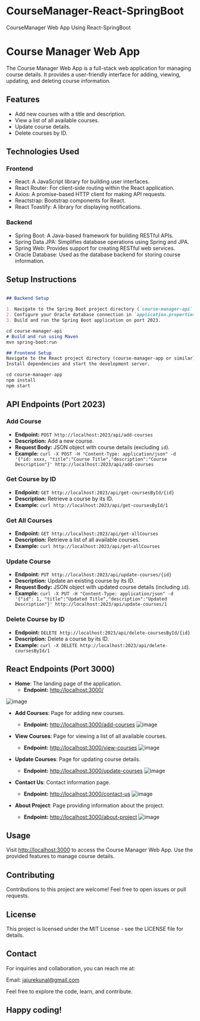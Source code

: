 # CourseManager-React-SpringBoot
CourseManager Web App Using React-SpringBoot

# Course Manager Web App

The Course Manager Web App is a full-stack web application for managing course details. It provides a user-friendly interface for adding, viewing, updating, and deleting course information.

## Features

- Add new courses with a title and description.
- View a list of all available courses.
- Update course details.
- Delete courses by ID.

## Technologies Used

### Frontend
- React: A JavaScript library for building user interfaces.
- React Router: For client-side routing within the React application.
- Axios: A promise-based HTTP client for making API requests.
- Reactstrap: Bootstrap components for React.
- React Toastify: A library for displaying notifications.

### Backend
- Spring Boot: A Java-based framework for building RESTful APIs.
- Spring Data JPA: Simplifies database operations using Spring and JPA.
- Spring Web: Provides support for creating RESTful web services.
- Oracle Database: Used as the database backend for storing course information.

## Setup Instructions

```markdown

## Backend Setup

1. Navigate to the Spring Boot project directory (`course-manager-api` or similar).
2. Configure your Oracle database connection in `application.properties` or `application.yml`.
3. Build and run the Spring Boot application on port 2023.

cd course-manager-api
# Build and run using Maven
mvn spring-boot:run

## Frontend Setup
Navigate to the React project directory (course-manager-app or similar).
Install dependencies and start the development server.

cd course-manager-app
npm install
npm start
```

## API Endpoints (Port 2023)

### Add Course 
- **Endpoint:** `POST http://localhost:2023/api/add-courses`
- **Description:** Add a new course.
- **Request Body:** JSON object with course details (excluding `id`).
- **Example:** `curl -X POST -H "Content-Type: application/json" -d '{"id: xxxx, "title":"Course Title","description":"Course Description"}' http://localhost:2023/api/add-courses`

### Get Course by ID
- **Endpoint:** `GET http://localhost:2023/api/get-coursesById/{id}`
- **Description:** Retrieve a course by its ID.
- **Example:** `curl http://localhost:2023/api/get-coursesById/1`

### Get All Courses
- **Endpoint:** `GET http://localhost:2023/api/get-allCourses`
- **Description:** Retrieve a list of all available courses.
- **Example:** `curl http://localhost:2023/api/get-allCourses`

### Update Course
- **Endpoint:** `PUT http://localhost:2023/api/update-courses/{id}`
- **Description:** Update an existing course by its ID.
- **Request Body:** JSON object with updated course details (including `id`).
- **Example:** `curl -X PUT -H "Content-Type: application/json" -d '{"id": 1, "title":"Updated Title","description":"Updated Description"}' http://localhost:2023/api/update-courses/1`

### Delete Course by ID
- **Endpoint:** `DELETE http://localhost:2023/api/delete-coursesById/{id}`
- **Description:** Delete a course by its ID.
- **Example:** `curl -X DELETE http://localhost:2023/api/delete-coursesById/1`

## React Endpoints (Port 3000)

- **Home**: The landing page of the application.
  - **Endpoint:** [http://localhost:3000/](http://localhost:3000/)

![image](https://github.com/armyofthe-dead/CourseManager-React-SpringBoot/assets/129574484/0da6809f-4092-444a-8b80-8359b3b0deed)



- **Add Courses**: Page for adding new courses.
  - **Endpoint:** [http://localhost:3000/add-courses](http://localhost:3000/add-courses)
![image](https://github.com/armyofthe-dead/CourseManager-React-SpringBoot/assets/129574484/28e82666-a3f4-427c-abcc-a9e41769c535)


- **View Courses**: Page for viewing a list of all available courses.
  - **Endpoint:** [http://localhost:3000/view-courses](http://localhost:3000/view-courses)
![image](https://github.com/armyofthe-dead/CourseManager-React-SpringBoot/assets/129574484/efb35e15-8a02-43ea-90cf-e30dabb80925)


- **Update Courses**: Page for updating course details.
  - **Endpoint:** [http://localhost:3000/update-courses](http://localhost:3000/update-courses)
![image](https://github.com/armyofthe-dead/CourseManager-React-SpringBoot/assets/129574484/b3a697b4-3719-42d2-bcef-2cd8429e32a1)


- **Contact Us**: Contact information page.
  - **Endpoint:** [http://localhost:3000/contact-us](http://localhost:3000/contact-us)
![image](https://github.com/armyofthe-dead/CourseManager-React-SpringBoot/assets/129574484/8cda72cd-181c-4bc7-8739-70a4946f3fd2)


- **About Project**: Page providing information about the project.
  - **Endpoint:** [http://localhost:3000/about-project](http://localhost:3000/about-project)
  ![image](https://github.com/armyofthe-dead/CourseManager-React-SpringBoot/assets/129574484/807b523a-f9be-453a-815b-610ef2e5cf5d)


## Usage

Visit [http://localhost:3000](http://localhost:3000) to access the Course Manager Web App.
Use the provided features to manage course details.

## Contributing

Contributions to this project are welcome! Feel free to open issues or pull requests.

## License

This project is licensed under the MIT License - see the LICENSE file for details.


## Contact
For inquiries and collaboration, you can reach me at:

Email: jajurekunal@gmail.com

Feel free to explore the code, learn, and contribute.

## Happy coding!

